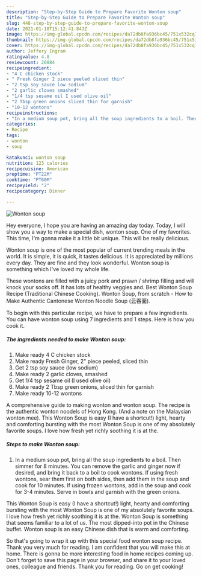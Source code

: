 ```yaml
---
description: "Step-by-Step Guide to Prepare Favorite Wonton soup"
title: "Step-by-Step Guide to Prepare Favorite Wonton soup"
slug: 448-step-by-step-guide-to-prepare-favorite-wonton-soup
date: 2021-01-18T15:12:41.843Z
image: https://img-global.cpcdn.com/recipes/da72db8fa936bc45/751x532cq70/wonton-soup-recipe-main-photo.jpg
thumbnail: https://img-global.cpcdn.com/recipes/da72db8fa936bc45/751x532cq70/wonton-soup-recipe-main-photo.jpg
cover: https://img-global.cpcdn.com/recipes/da72db8fa936bc45/751x532cq70/wonton-soup-recipe-main-photo.jpg
author: Jeffery Ingram
ratingvalue: 4.8
reviewcount: 20884
recipeingredient:
- "4 C chicken stock"
- " Fresh Ginger 2 piece peeled sliced thin"
- "2 tsp soy sauce low sodium"
- "2 garlic cloves smashed"
- "1/4 tsp sesame oil I used olive oil"
- "2 Tbsp green onions sliced thin for garnish"
- "10-12 wontons"
recipeinstructions:
- "In a medium soup pot, bring all the soup ingredients to a boil. Then simmer for 8 minutes. You can remove the garlic and ginger now if desired, and bring it back to a boil to cook wontons. If using fresh wontons, sear them first on both sides, then add them in the soup and cook for 10 minutes. If using frozen wontons, add in the soup and cook for 3-4 minutes. Serve in bowls and garnish with the green onions."
categories:
- Recipe
tags:
- wonton
- soup

katakunci: wonton soup 
nutrition: 123 calories
recipecuisine: American
preptime: "PT22M"
cooktime: "PT60M"
recipeyield: "2"
recipecategory: Dinner

---
```



![Wonton soup](https://img-global.cpcdn.com/recipes/da72db8fa936bc45/751x532cq70/wonton-soup-recipe-main-photo.jpg)

Hey everyone, I hope you are having an amazing day today. Today, I will show you a way to make a special dish, wonton soup. One of my favorites. This time, I'm gonna make it a little bit unique. This will be really delicious.

Wonton soup is one of the most popular of current trending meals in the world. It is simple, it is quick, it tastes delicious. It is appreciated by millions every day. They are fine and they look wonderful. Wonton soup is something which I've loved my whole life.

These wontons are filled with a juicy pork and prawn / shrimp filling and will knock your socks off. It has lots of healthy veggies and. Best Wonton Soup Recipe (Traditional Chinese Cooking). Wonton Soup, from scratch - How to Make Authentic Cantonese Wonton Noodle Soup (云吞面).


To begin with this particular recipe, we have to prepare a few ingredients. You can have wonton soup using 7 ingredients and 1 steps. Here is how you cook it.

<!--inarticleads1-->

##### The ingredients needed to make Wonton soup:

1. Make ready 4 C chicken stock
1. Make ready  Fresh Ginger, 2&#34; piece peeled, sliced thin
1. Get 2 tsp soy sauce (low sodium)
1. Make ready 2 garlic cloves, smashed
1. Get 1/4 tsp sesame oil (I used olive oil)
1. Make ready 2 Tbsp green onions, sliced thin for garnish
1. Make ready 10-12 wontons


A comprehensive guide to making wonton and wonton soup. The recipe is the authentic wonton noodels of Hong Kong. (And a note on the Malaysian wonton mee). This Wonton Soup is easy (I have a shortcut!) light, hearty and comforting bursting with the most Wonton Soup is one of my absolutely favorite soups. I love how fresh yet richly soothing it is at the. 

<!--inarticleads2-->

##### Steps to make Wonton soup:

1. In a medium soup pot, bring all the soup ingredients to a boil. Then simmer for 8 minutes. You can remove the garlic and ginger now if desired, and bring it back to a boil to cook wontons. If using fresh wontons, sear them first on both sides, then add them in the soup and cook for 10 minutes. If using frozen wontons, add in the soup and cook for 3-4 minutes. Serve in bowls and garnish with the green onions.


This Wonton Soup is easy (I have a shortcut!) light, hearty and comforting bursting with the most Wonton Soup is one of my absolutely favorite soups. I love how fresh yet richly soothing it is at the. Wonton Soup is something that seems familiar to a lot of us. The most dipped-into pot in the Chinese buffet. Wonton soup is an easy Chinese dish that is warm and comforting. 

So that's going to wrap it up with this special food wonton soup recipe. Thank you very much for reading. I am confident that you will make this at home. There is gonna be more interesting food in home recipes coming up. Don't forget to save this page in your browser, and share it to your loved ones, colleague and friends. Thank you for reading. Go on get cooking!
